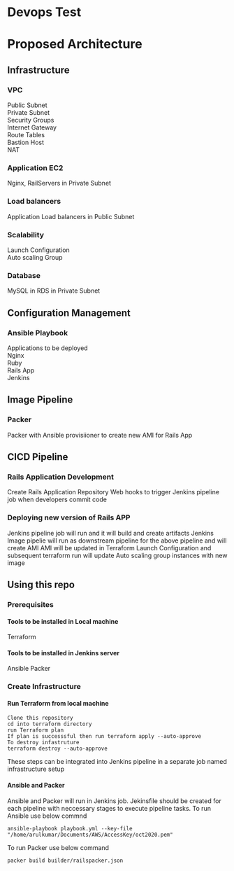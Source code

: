# Devops Test

# Proposed Architecture
## Infrastructure  
### VPC
Public Subnet  
Private Subnet  
Security Groups  
Internet Gateway  
Route Tables  
Bastion Host  
NAT  
### Application EC2  
Nginx, RailServers in Private Subnet  
### Load balancers  
Application Load balancers in Public Subnet  
### Scalability  
Launch Configuration  
Auto scaling Group  
### Database  
MySQL in RDS in Private Subnet


## Configuration Management
### Ansible Playbook
Applications to be deployed  
Nginx  
Ruby  
Rails App  
Jenkins  

## Image Pipeline  
### Packer  
Packer with Ansible provisiioner to create new AMI for Rails App  

## CICD Pipeline  
### Rails Application Development
Create Rails Application Repository
Web hooks to trigger Jenkins pipeline job when developers commit code  
### Deploying new version of Rails APP
Jenkins pipeline job will run and it will build and create artifacts
Jenkins Image pipelie will run as downstream pipeline for the above pipeline and will create AMI
AMI will be updated in Terraform Launch Configuration and subsequent terraform run will update Auto scaling group instances with new image


## Using this repo  
### Prerequisites  
#### Tools to be installed in Local machine  
Terraform  
#### Tools to be installed in Jenkins server
Ansible
Packer
### Create Infrastructure
#### Run Terraform from local machine
```
Clone this repository
cd into terraform directory
run Terraform plan
If plan is successsful then run terraform apply --auto-approve
To destroy infastruture
terraform destroy --auto-approve
```
These steps can be integrated into Jenkins pipeline in a separate job named infrastructure setup

#### Ansible and Packer 
Ansible and Packer will run in Jenkins job.
Jekinsfile should be created for each pipeline with neccessary stages to execute pipeline tasks.
To run Ansible use below commnd  
```
ansible-playbook playbook.yml --key-file "/home/arulkumar/Documents/AWS/AccessKey/oct2020.pem"

```
To run Packer use below command  
```
packer build builder/railspacker.json 

```




